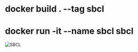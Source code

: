 # docker build . --tag sbcl
# docker run -it --name sbcl sbcl
![SBCL](https://media.giphy.com/media/2JcgbMFMf1l6g/giphy.gif)
